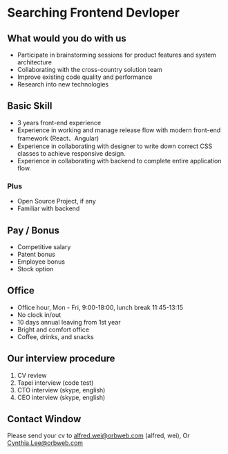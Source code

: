 
# Searching Frontend Devloper

## What would you do with us

- Participate in brainstorming sessions for product features and system architecture
- Collaborating with the cross-country solution team 
- Improve existing code quality and performance 
- Research into new technologies 

## Basic Skill

- 3 years front-end experience
- Experience in working and manage release flow with modern front-end framework (React、Angular)
- Experience in collaborating with designer to write down correct CSS classes to achieve responsive design.
- Experience in collaborating with backend to complete entire application flow.

### Plus

- Open Source Project, if any
- Familiar with backend

## Pay / Bonus

- Competitive salary
- Patent bonus
- Employee bonus
- Stock option

## Office

- Office hour, Mon - Fri, 9:00-18:00, lunch break 11:45-13:15
- No clock in/out
- 10 days annual leaving from 1st year
- Bright and comfort office 
- Coffee, drinks, and snacks 

## Our interview procedure

1. CV review
2. Tapei interview (code test)
3. CTO interview (skype, english)
4. CEO interview (skype, english)

## Contact Window

Please send your cv to alfred.wei@orbweb.com (alfred, wei), Or Cynthia.Lee@orbweb.com
 

